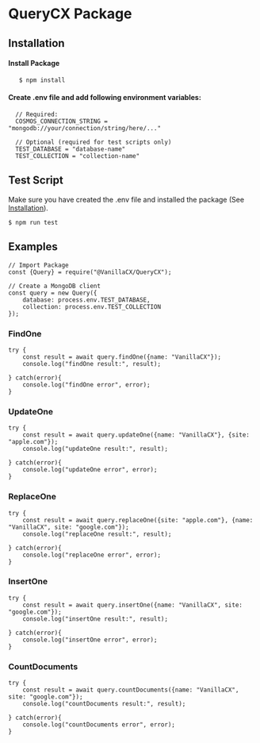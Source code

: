 # QueryCX Package
## Installation
#### Install Package
       $ npm install
#### Create .env file and add following environment variables:
      // Required:
      COSMOS_CONNECTION_STRING = "mongodb://your/connection/string/here/..."
  
      // Optional (required for test scripts only)
      TEST_DATABASE = "database-name"
      TEST_COLLECTION = "collection-name"

## Test Script
Make sure you have created the .env file and installed the package (See [Installation](#Installation)).

    $ npm run test
    
## Examples
    // Import Package
    const {Query} = require("@VanillaCX/QueryCX");

    // Create a MongoDB client
    const query = new Query({
        database: process.env.TEST_DATABASE,
        collection: process.env.TEST_COLLECTION
    });
### FindOne
    try {
        const result = await query.findOne({name: "VanillaCX"});
        console.log("findOne result:", result);

    } catch(error){
        console.log("findOne error", error);
    }
### UpdateOne
    try {
        const result = await query.updateOne({name: "VanillaCX"}, {site: "apple.com"});
        console.log("updateOne result:", result);

    } catch(error){
        console.log("updateOne error", error);
    }
### ReplaceOne
    try {
        const result = await query.replaceOne({site: "apple.com"}, {name: "VanillaCX", site: "google.com"});
        console.log("replaceOne result:", result);

    } catch(error){
        console.log("replaceOne error", error);
    }
### InsertOne
    try {
        const result = await query.insertOne({name: "VanillaCX", site: "google.com"});
        console.log("insertOne result:", result);

    } catch(error){
        console.log("insertOne error", error);
    }
### CountDocuments
    try {
        const result = await query.countDocuments({name: "VanillaCX", site: "google.com"});
        console.log("countDocuments result:", result);

    } catch(error){
        console.log("countDocuments error", error);
    }